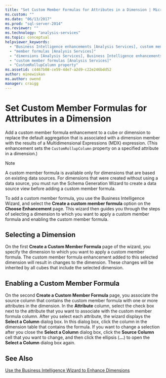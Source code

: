 ```yaml
---
title: "Set Custom Member Formulas for Attributes in a Dimension | Microsoft Docs"
ms.custom: ""
ms.date: "06/13/2017"
ms.prod: "sql-server-2014"
ms.reviewer: ""
ms.technology: "analysis-services"
ms.topic: conceptual
helpviewer_keywords: 
  - "Business Intelligence enhancements [Analysis Services], custom member formulas"
  - "member formulas [Analysis Services]"
  - "dimensions [Analysis Services], Business Intelligence enhancements"
  - "custom member formulas [Analysis Services]"
  - "CustomRollupColumn property"
ms.assetid: c4467b08-ce59-4de7-a2d9-c22e246bdd52
author: minewiskan
ms.author: owend
manager: craigg
---
```

# Set Custom Member Formulas for Attributes in a Dimension
  Add a custom member formula enhancement to a cube or dimension to replace the default aggregation that is associated with a dimension member with the results of a Multidimensional Expressions (MDX) expression. (This enhancement sets the `CustomRollupColumn` property on a specified attribute in a dimension.)  
  
> [!NOTE]  
>  A custom member formula is available only for dimensions that are based on existing data sources. For dimensions that were created without using a data source, you must run the Schema Generation Wizard to create a data source view before adding a custom member formula.  
  
 To add a custom member formula, you use the Business Intelligence Wizard, and select the **Create a custom member formula** option on the **Choose Enhancement** page. This wizard then guides you through the steps of selecting a dimension to which you want to apply a custom member formula and enabling the custom member formula.  
  
## Selecting a Dimension  
 On the first **Create a Custom Member Formula** page of the wizard, you specify the dimension to which you want to apply a custom member formula. The custom member formula enhancement added to this selected dimension will result in changes to the dimension. These changes will be inherited by all cubes that include the selected dimension.  
  
## Enabling a Custom Member Formula  
 On the second **Create a Custom Member Formula** page, you associate the source column that contains the custom member formula with one or more attributes in the dimension. In the **Attribute** column, select the check box next to the attribute that you want to associate with the custom member formula column. After you select each attribute, the wizard displays the **Select a Column** dialog box. In this dialog box, click the column in the dimension table that contains the formula. If you want to change a selection after you close the **Select a Column** dialog box, click the **Source Column** cell that you want to change, and then click the ellipsis (**...**) to open the **Select a Column** dialog box again.  
  
## See Also  
 [Use the Business Intelligence Wizard to Enhance Dimensions](../use-the-business-intelligence-wizard-to-enhance-dimensions.md)  
  
  
